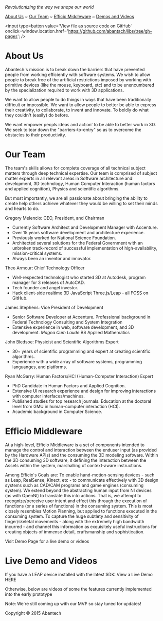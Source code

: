 

_Revolutionizing the way we shape our world_

[About Us]( #about) ~ [Our Team](#team) ~ [Efficio Middleware]( #middleware ) ~ [Demos and Videos]( #demo )

<span style=display:none; >[View as web page]( http://abantech.github.io/libs "View file as a web page." ) </span>
<input type=button value='View file as source code on GitHub' onclick=window.location.href='https://github.com/abantach/libs/tree/gh-pages'; />


<a name=about class=abou >About Us</a>
===

Abantech's mission is to break down the barriers that have prevented people from working efficiently with software systems. We wish to allow people to break free of the artificial restrictions imposed by working with primitive devices (like the mouse, keyboard, etc) and to be unencumbered by the specialization required to work with 3D applications.

We want to allow people to do things in ways that have been traditionally difficult or impossible. We want to allow people to better be able to express their creativity, to collaborate, to invent and innovate. To boldly do what they couldn't (easily) do before.

We want empower peopls ideas and action' to be able to better work in 3D. We seek to tear down the "barriers-to-entry" so as to overcome the obstacles to their productivity.


<a name=team >Our Team</a>
===

The team's skills allows for complete coverage of all technical subject matters through deep technical expertise. Our team is comprised of subject matter experts in all relevant areas in Software architecture and development, 3D technology, Human Computer Interaction (human factors and applied cognition), Physics and scientific algorithms.

But most importantly, we are all passionate about bringing the ability to create help others achieve whatever they would be willing to set their minds and hearts to do.

Gregory Melencio: CEO, President, and Chairman

* Currently Software Architect and Development Manager with Accenture. 
* Over 15 years software development and architecture experience.
* Previously worked for National Science Foundation.
* Architected several solutions for the Federal Government with an unbroken track-record of successful implementation of high-availability, mission-critical systems. 
* Always been an inventor and innovator.

Theo Armour: Chief Technology Officer

* Well-respected technologist who started 3D at Autodesk, program manager for 3 releases of AutoCAD. 
* Tech founder and angel investor.
* Hack client-side realtime 3D JavaScript Three.js/Leap - all FOSS on GitHub.

James Stephens: Vice President of Development

* Senior Software Developer at Accenture. Professional background in Federal Technology Consulting and System Integration
* Extensive experience in web, software development, and 3D development. _Magna Cum Laude_ BS Applied Mathematics

John Bledsoe: Physicist and Scientific Algorithms Expert

* 30+ years of scientific programming and expert at creating scientific algorithms. 
* Experience with a wide array of software systems, programming languanges, and platforms.

Ryan McGarry: Human Factors/HCI (Human-Computer Interaction) Expert

* PhD Candidate in Human Factors and Applied Cognition. 
* Extensive UI research experience and design for improving interactions with computer interfaces/machines.
* Published studies for top research journals. Education at the doctoral level from GMU in human-computer interaction (HCI). 
* Academic background in Computer Science.

<a name=middleware >Efficio Middleware</a>
===

At a high-level, Efficio Middleware is a set of components intended to manage the control and interaction between the enduser input (as provided by the Hardware APIs) and the consuming the 3D modeling software. Within the 3D consuming 3D software, it defining the interaction between the Assets within the system, marshalling of context-aware instructions.

Among Efficio's Goals are: To enable hand-motion-sensing devices - such as Leap, RealSense, Kinect, etc - to communicate effectively with 3D design systems such as CAD/CAM programs and game engines (consuming system). We extend beyond the abstracting human input from NI devices (as with OpenNI) to translate this into actions. That is, we attempt to recognize/perceive user intent and effect this through the execution of functions (or a series of functions) in the consuming system. This is most closely resembles Motion Planning, but applied to functions executed in the consuming system. To capture the huge subtlety and sensitivity of finger/skeletal movements - along with the extremely high bandwidth incurred - and channel this information as exquisitely useful instructions for creating objects of immense detail, craftsmanship and sophistication.

Visit Demo Page for a live demo or videos

<a name=demo>Live Demo and Videos</a>
===

If you have a LEAP device installed with the latest SDK: View a Live Demo HERE

Otherwise, below are videos of some the features currently implemented into the early prototype

Note: We're still coming up with our MVP so stay tuned for updates!

Copyright &copy; 2015 Abantech
